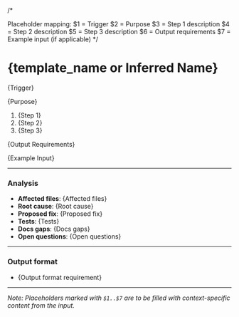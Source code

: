 /*

Placeholder mapping:
$1 = Trigger
$2 = Purpose
$3 = Step 1 description
$4 = Step 2 description
$5 = Step 3 description
$6 = Output requirements
$7 = Example input (if applicable)
*/

# {template_name or Inferred Name}

{Trigger}

{Purpose}

1. {Step 1}
2. {Step 2}
3. {Step 3}

{Output Requirements}

{Example Input}

---

### Analysis

- **Affected files**: {Affected files}
- **Root cause**: {Root cause}
- **Proposed fix**: {Proposed fix}
- **Tests**: {Tests}
- **Docs gaps**: {Docs gaps}
- **Open questions**: {Open questions}

---

### Output format

- {Output format requirement}

---

*Note: Placeholders marked with `$1..$7` are to be filled with context-specific content from the input.*
